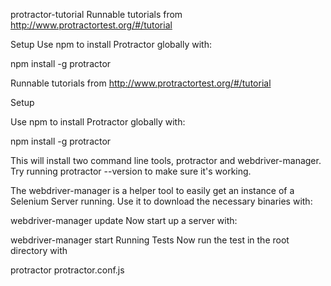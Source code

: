 protractor-tutorial
Runnable tutorials from http://www.protractortest.org/#/tutorial

Setup
Use npm to install Protractor globally with:

npm install -g protractor

Runnable tutorials from http://www.protractortest.org/#/tutorial

Setup

Use npm to install Protractor globally with:

npm install -g protractor

This will install two command line tools, protractor and webdriver-manager. Try running protractor --version to make sure it's working.

The webdriver-manager is a helper tool to easily get an instance of a Selenium Server running. Use it to download the necessary binaries with:

webdriver-manager update
Now start up a server with:

webdriver-manager start
Running Tests
Now run the test in the root directory with

protractor protractor.conf.js
